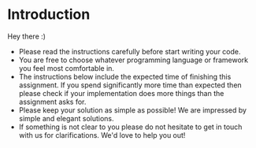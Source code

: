 # Introduction

Hey there :)

- Please read the instructions carefully before start writing your code. 
- You are free to choose whatever programming language or framework you feel most comfortable in.
- The instructions below include the expected time of finishing this assignment. If you spend significantly more time than expected then please check if your implementation does more things than the assignment asks for.
- Please keep your solution as simple as possible! We are impressed by simple and elegant solutions.
- If something is not clear to you please do not hesitate to get in touch with us for clarifications. We'd love to help you out!